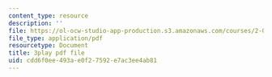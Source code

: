 ```yaml
---
content_type: resource
description: ''
file: https://ol-ocw-studio-app-production.s3.amazonaws.com/courses/2-003sc-engineering-dynamics-fall-2011/cdd6f0ee493ae0f27592e7ac3ee4ab81_6wPHoFjnYXI.pdf
file_type: application/pdf
resourcetype: Document
title: 3play pdf file
uid: cdd6f0ee-493a-e0f2-7592-e7ac3ee4ab81
---
```

